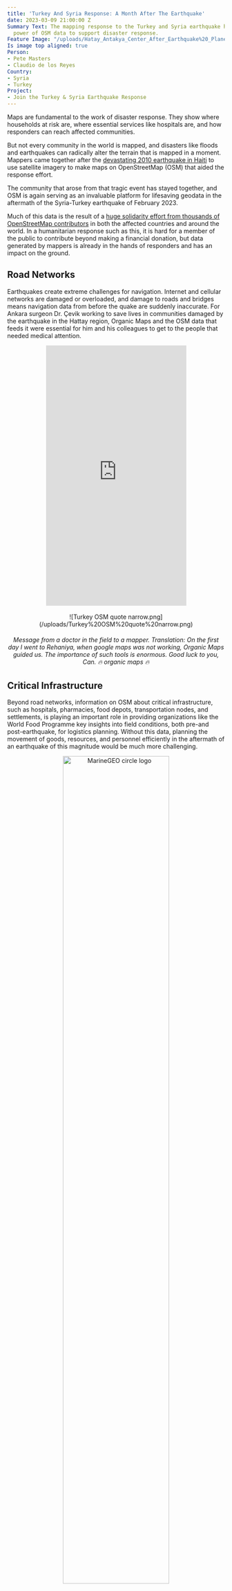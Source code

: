 ```yaml
---
title: 'Turkey And Syria Response: A Month After The Earthquake'
date: 2023-03-09 21:00:00 Z
Summary Text: The mapping response to the Turkey and Syria earthquake has shown the
  power of OSM data to support disaster response.
Feature Image: "/uploads/Hatay_Antakya_Center_After_Earthquake%20_Planet_20230211.png"
Is image top aligned: true
Person:
- Pete Masters
- Claudio de los Reyes
Country:
- Syria
- Turkey
Project:
- Join the Turkey & Syria Earthquake Response
---
```


Maps are fundamental to the work of disaster response. They show where households at risk are, where essential services like hospitals are, and how responders can reach affected communities. 

But not every community in the world is mapped, and disasters like floods and earthquakes can radically alter the terrain that is mapped in a moment. Mappers came together after the [devastating 2010 earthquake in Haiti](https://www.hotosm.org/projects/haiti_) to use satellite imagery to make maps on OpenStreetMap (OSM) that aided the response effort. 

The community that arose from that tragic event has stayed together, and OSM is again serving as an invaluable platform for lifesaving geodata in the aftermath of the Syria-Turkey earthquake of February 2023. 

Much of this data is the result of a [huge solidarity effort from thousands of OpenStreetMap contributors](https://www.hotosm.org/disaster-services/turkiye-earthquakes-february-2023-activation/) in both the affected countries and around the world. In a humanitarian response such as this, it is hard for a member of the public to contribute beyond making a financial donation, but data generated by mappers is already in the hands of responders and has an impact on the ground. 

<h2>Road Networks</h2>

Earthquakes create extreme challenges for navigation. Internet and cellular networks are damaged or overloaded, and damage to roads and bridges means navigation data from before the quake are suddenly inaccurate. For Ankara surgeon Dr. Çevik working to save lives in communities damaged by the earthquake in the Hattay region, Organic Maps and the OSM data that feeds it were essential for him and his colleagues to get to the people that needed medical attention.

<div align="center"><iframe width="325" height="601" src="https://www.youtube.com/embed/zVLq1rMOcN8" title="Dr Çevik&#39;s message to mappers: &quot;Thank you all, you are doing really great work&quot;" frameborder="0" allow="accelerometer; autoplay; clipboard-write; encrypted-media; gyroscope; picture-in-picture; web-share" allowfullscreen></iframe></div>
<br>

<div align="center"> ![Turkey OSM quote narrow.png](/uploads/Turkey%20OSM%20quote%20narrow.png) </div>
<figcaption align = "center"><h6>Message from a doctor in the field to a mapper. Translation: On the first day I went to Rehaniya, when google maps was not working, Organic Maps guided us. The importance of such tools is enormous. Good luck to you, Can. 🔥 organic maps 🔥 </h6></figcaption>

<h2>Critical Infrastructure</h2>

Beyond road networks, information on OSM about critical infrastructure, such as hospitals, pharmacies, food depots, transportation nodes, and settlements, is playing an important role in providing organizations like the World Food Programme key insights into field conditions, both pre-and post-earthquake, for logistics planning. Without this data, planning the movement of goods, resources, and personnel efficiently in the aftermath of an earthquake of this magnitude would be much more challenging. 

<div align="center">
<img src="https://lh4.googleusercontent.com/O1Ia5wP885sEuWnlsNNVgsDLlRZWMlj4Aesd1cVH3zMGURdh1JSw3m1GaFcbW6QD7RE=w2400" alt="MarineGEO circle logo" style="height: 70%; width:70%; aligne = center;"/>
</div>
<figcaption align = "center"><h6>Map depicting access routes and other key logistical pieces in the affected areas. <a href="https://lh4.googleusercontent.com/O1Ia5wP885sEuWnlsNNVgsDLlRZWMlj4Aesd1cVH3zMGURdh1JSw3m1GaFcbW6QD7RE=w2400">Use of OSM roads credited</a>.</h6></figcaption>

<h2>Base Maps</h2>

OSM enables the rapid creation of maps in areas that did not have pre-existing map data. In the aftermath of this earthquake, the capacity for real-time updates and open access meant that aid agencies Search and Rescue Association (<a href="https://www.akut.org.tr/">AKUT</a>)and Republic of Türkiye Ministry of Interior Disaster and Emergency Management Authority (<a href="https://www.afad.gov.tr/">AFAD</a>) were able to use OSM data in their maps to coordinate and ensure that logistics resources were used efficiently. In a scenario such as this, knowledge of the built environment enables better decisions  for reaching people in need and understanding  people’s requirements and what infrastructure exists locally. 

<div align="center">
<img src="https://raw.githubusercontent.com/hotosm/hotosm-website/gh-pages/_uploads/tweet_akut_afad.png" alt="MarineGEO circle logo" style="height: 70%; width:70%; aligne = center;"/>
</div>
<figcaption align = "center"><h6>"Wonder if your contributions help the rescue teams? We heard back from  AKUT and AFAD coordination officers and wanted to pass their messages.
'Thanks for mapping affected areas to support our rescue coordination, infinite thanks!'" <a href="https://www.afad.gov.tr/">Tweet from Yer Cizenler</a> on February 13th 2023</h6></figcaption>

<h2>Imagery and Building Damage</h2>
 
Promptly after the earthquake hit, organizations like the International Federation of the Red Cross/Red Crescent (IFRC) requested building-level vector data for post-disaster damage assessments from Yer Cizenler, the coordinator of the response. Using government data, a [Copernicus damage analysis](https://emergency.copernicus.eu/mapping/ems/damage-assessment), and pre-disaster OSM building footprints (more than 1.6 million have been mapped through today via the HOT Tasking Manager), IFRC performed a geospatial analysis to help them plan their aid in relief and recovery efforts by pinpointing the exact location of each destroyed building. 

![Jakarta-Mapping-Timeline.png](https://raw.githubusercontent.com/hotosm/hotosm-website/gh-pages/_uploads/cut_composite_IFRC.png) 

<figcaption align = "center"><h6>"South-East Turkiye Earthquake: <a href="https://data.humdata.org/dataset/hotosm_tur_destroyed_buildings">Building damage composite of available sources for highlighted cities"</a> using OSM/HOT data February 16 2023.</h6></figcaption>


With the intent of increasing the availability of damaged building data and properly reflecting the current state of the conditions in the ground in OSM, Yer Cizenler also used the Copernicus damage analysis to update  OSM buildings through a [MapRoulette campaign](https://maproulette.org/browse/challenges/37943). The validation process involved high-resolution imagery from drones and satellites, which helped ensure the quality of the digitized data. The resulting [dataset](https://data.humdata.org/dataset/hotosm_tur_destroyed_buildings) that identifies destroyed buildings is now available through [HDX](https://data.humdata.org/event/turkiye-syria-earthquakes) and has been downloaded over 500+ times. 

<h2>The Data Needs Will Evolve</h2>

In addition to the above, and as the phases of the response shift, OSM data will also be used for long-term recovery efforts, such as rebuilding infrastructure and housing and improving disaster preparedness. The availability of detailed, up-to-date map data is an important resource in all stages of the disaster recovery process.

It is important to remember that behind each data point, there is a tremendous human effort from volunteers and organizations. Every single object that has been mapped so far, has had human eyes creating, modifying, or validating it. The effort continues and, if you are a mapper who wants to get involved, [you can do so here](https://www.hotosm.org/projects/join-the-turkey-and-syria-earthquake-response/).